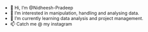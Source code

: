 - 👋 Hi, I’m @Nidheesh-Pradeep
- 👀 I’m interested in manipulation, handling and analysing data.
- 🌱 I’m currently learning data analysis and project management.
- 📫 Catch me @ my instagram 

<!---
Nidheesh-Pradeep/Nidheesh-Pradeep is a ✨ special ✨ repository because its `README.md` (this file) appears on your GitHub profile.
You can click the Preview link to take a look at your changes.
--->
